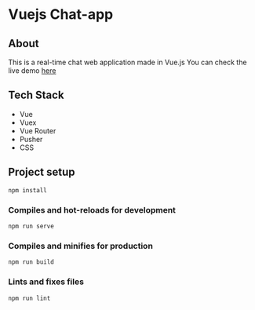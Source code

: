 # Vuejs Chat-app

## About
This is a real-time chat web application made in Vue.js
You can check the live demo [here](https://inigo-garcia-b-chat-app.netlify.com/)

## Tech Stack
* Vue
* Vuex
* Vue Router
* Pusher
* CSS

## Project setup
```
npm install
```

### Compiles and hot-reloads for development
```
npm run serve
```

### Compiles and minifies for production
```
npm run build
```

### Lints and fixes files
```
npm run lint
```